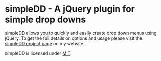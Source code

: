 # simpleDD - A jQuery plugin for simple drop downs

simpleDD allows you to quickly and easily create drop down menus using jQuery. To get the full details on options and usage please visit the [simpleDD project page](http://www.texelate.co.uk/lab/project/simple-dd/) on my website.

simpleDD is licensed under [MIT](http://opensource.org/licenses/MIT).